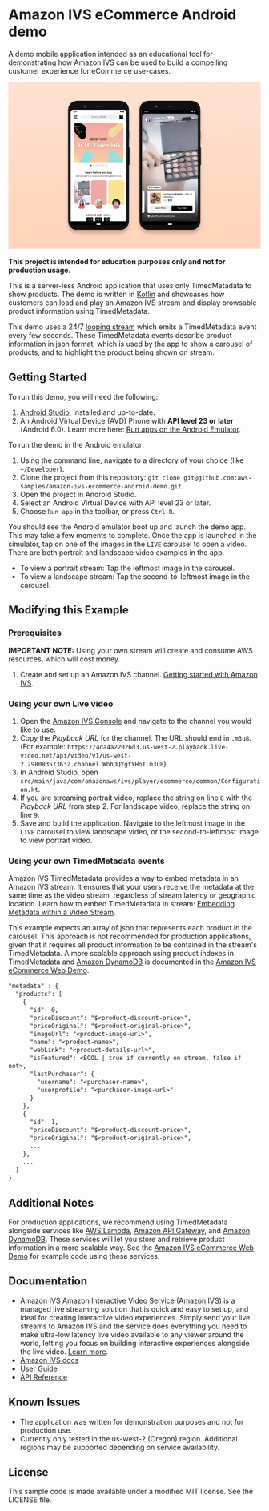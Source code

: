 # Amazon IVS eCommerce Android demo

A demo mobile application intended as an educational tool for demonstrating how Amazon IVS can be used to build a compelling customer experience for eCommerce use-cases.

<img src="app-screenshot.png" alt="Amazon IVS eCommerce Android demo screenshots" />

**This project is intended for education purposes only and not for production usage.**

This is a server-less Android application that uses only TimedMetadata to show products. The demo is written in [Kotlin](https://developer.android.com/kotlin) and showcases how customers can load and play an Amazon IVS stream and display browsable product information using TimedMetadata.

This demo uses a 24/7 [looping stream](https://0e65d5729bda.us-west-2.playback.live-video.net/api/video/v1/us-west-2.484704431806.channel.qeejlweDQUeV.m3u8) which emits a TimedMetadata event every few seconds. These TimedMetadata events describe product information in json format, which is used by the app to show a carousel of products, and to highlight the product being shown on stream.

## Getting Started

To run this demo, you will need the following:<br>

1. [Android Studio](https://developer.android.com/studio), installed and up-to-date.
2. An Android Virtual Device (AVD) Phone with **API level 23 or later** (Android 6.0). Learn more here: [Run apps on the Android Emulator](https://developer.android.com/studio/run/emulator).

To run the demo in the Android emulator:

1. Using the command line, navigate to a directory of your choice (like `~/Developer`).
2. Clone the project from this repository: `git clone git@github.com:aws-samples/amazon-ivs-ecommerce-android-demo.git`.
3. Open the project in Android Studio.
4. Select an Android Virtual Device with API level 23 or later.
5. Choose `Run app` in the toolbar, or press `Ctrl-R`.

You should see the Android emulator boot up and launch the demo app. This may take a few moments to complete. Once the app is launched in the simulator, tap on one of the images in the `LIVE` carousel to open a video. There are both portrait and landscape video examples in the app.

- To view a portrait stream: Tap the leftmost image in the carousel.
- To view a landscape stream: Tap the second-to-leftmost image in the carousel.

## Modifying this Example

### Prerequisites

**IMPORTANT NOTE:** Using your own stream will create and consume AWS resources, which will cost money.

1. Create and set up an Amazon IVS channel. [Getting started with Amazon IVS](https://docs.aws.amazon.com/ivs/latest/userguide/GSIVS.html).

### Using your own Live video

1. Open the [Amazon IVS Console](https://console.aws.amazon.com/ivs) and navigate to the channel you would like to use.
2. Copy the _Playback URL_ for the channel. The URL should end in `.m3u8`. (For example: `https://4da4a22026d3.us-west-2.playback.live-video.net/api/video/v1/us-west-2.298083573632.channel.WbhDQYgfYHoT.m3u8`).
3. In Android Studio, open `src/main/java/com/amazonaws/ivs/player/ecommerce/common/Configuration.kt`.
4. If you are streaming portrait video, replace the string on line `8` with the _Playback URL_ from step 2\. For landscape video, replace the string on line `9`.
5. Save and build the application. Navigate to the leftmost image in the `LIVE` carousel to view landscape video, or the second-to-leftmost image to view portrait video.

### Using your own TimedMetadata events

Amazon IVS TimedMetadata provides a way to embed metadata in an Amazon IVS stream. It ensures that your users receive the metadata at the same time as the video stream, regardless of stream latency or geographic location. Learn how to embed TimedMetadata in stream: [Embedding Metadata within a Video Stream](https://docs.aws.amazon.com/ivs/latest/userguide/SEM.html).

This example expects an array of json that represents each product in the carousel. This approach is not recommended for production applications, given that it requires all product information to be contained in the stream's TimedMetadata. A more scalable approach using product indexes in TimedMetadata and [Amazon DynamoDB](https://aws.amazon.com/dynamodb/) is documented in the [Amazon IVS eCommerce Web Demo](https://github.com/aws-samples/amazon-ivs-ecommerce-web-demo).

```
"metadata" : {
  "products": [
    {
      "id": 0,
      "priceDiscount": "$<product-discount-price>",
      "priceOriginal": "$<product-original-price>",
      "imageUrl": "<product-image-url>",
      "name": "<product-name>",
      "webLink": "<product-details-url>",
      "isFeatured": <BOOL | true if currently on stream, false if not>,
      "lastPurchaser": {
        "username": "<purchaser-name>",
        "userprofile": "<purchaser-image-url>"
      }
    },
    {
      "id": 1,
      "priceDiscount": "$<product-discount-price>",
      "priceOriginal": "$<product-original-price>",
      ...
    },
    ...
  ]
}
```

## Additional Notes

For production applications, we recommend using TimedMetadata alongside services like [AWS Lambda](https://aws.amazon.com/lambda/), [Amazon API Gateway](https://aws.amazon.com/api-gateway/), and [Amazon DynamoDB](https://aws.amazon.com/dynamodb/). These services will let you store and retrieve product information in a more scalable way. See the [Amazon IVS eCommerce Web Demo](https://github.com/aws-samples/amazon-ivs-ecommerce-web-demo) for example code using these services.

## Documentation

- [Amazon IVS Amazon Interactive Video Service (Amazon IVS)](https://aws.amazon.com/ivs/) is a managed live streaming solution that is quick and easy to set up, and ideal for creating interactive video experiences. Simply send your live streams to Amazon IVS and the service does everything you need to make ultra-low latency live video available to any viewer around the world, letting you focus on building interactive experiences alongside the live video. [Learn more](https://aws.amazon.com/ivs/).
- [Amazon IVS docs](https://docs.aws.amazon.com/ivs/)
- [User Guide](https://docs.aws.amazon.com/ivs/latest/userguide/)
- [API Reference](https://docs.aws.amazon.com/ivs/latest/APIReference/)

## Known Issues

- The application was written for demonstration purposes and not for production use.
- Currently only tested in the us-west-2 (Oregon) region. Additional regions may be supported depending on service availability.

## License

This sample code is made available under a modified MIT license. See the LICENSE file.
